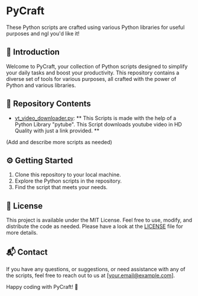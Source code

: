 # PyCraft

These Python scripts are crafted using various Python libraries for useful purposes and ngl you'd like it!

## 🚀 Introduction

Welcome to PyCraft, your collection of Python scripts designed to simplify your daily tasks and boost your productivity. This repository contains a diverse set of tools for various purposes, all crafted with the power of Python and various libraries.

## 📂 Repository Contents

- [yt_video_downloader.py](yt_video_downloader.py): ** This Scripts is made with the help of a Python Library "pytube". This Script downloads youtube video in HD Quality with just a link provided. **

(Add and describe more scripts as needed)

## ⚙️ Getting Started

1. Clone this repository to your local machine.
2. Explore the Python scripts in the repository.
3. Find the script that meets your needs.


## 📝 License

This project is available under the MIT License. Feel free to use, modify, and distribute the code as needed. Please have a look at the [LICENSE](LICENSE) file for more details.

## 📬 Contact

If you have any questions, or suggestions, or need assistance with any of the scripts, feel free to reach out to us at [your.email@example.com].

Happy coding with PyCraft! 🔮
